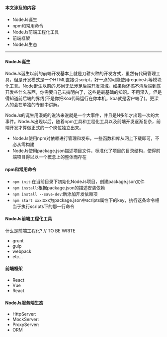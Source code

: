 #### 本文涉及的内容
* NodeJs诞生
* npm和常用命令
* NodeJs前端工程化工具
* 前端框架
* NodeJs生态


---

#### NodeJs诞生

NodeJs诞生以前的前端开发基本上就是刀耕火种的开发方式，虽然有代码管理工具，但是开发模式是一个HTML直接引script，好一点的可能使用requireJs等模块化工具。Node诞生以前的JS尚无法涉足后端开发领域。如果你还搞不清后端到底开发些什么东西，你需要自己去搞明白了，这些是最基础的知识。不用深入，但是得知道前后端的界线(不是你把Koa代码运行在你本机，koa就是客户端了)。更深入的会在单独的专题中讲解。

NodeJs的诞生用漫威的说法来说就是一个大事件，并且是N多年才出现一次的大事件。NodeJs出现以后，随着npm工具和工程化工具以及前端开发逐渐复杂，前端开发才算做正式的一个岗位独立出来。

* NodeJs使用npm对依赖进行管理和发布，一些函数和库从网上下载即可，不必从零构建
* NodeJs使用package.json描述项目文件，标准化了项目的目录结构，使得前端项目得以以一个概念上的整体而存在

#### npm和常用命令

* `npm init`:在当前目录下初始化NodeJs项目，创建package.json文件
* `npm install`:根据package.json的描述安装依赖
* `npm install --save-dev`:新添加开发依赖项
* `npm start xxx`:xxx为package.json中scripts属性下的key，执行这条命令相当于执行scripts下的那一行命令

#### NodeJs前端工程化工具

什么是前端工程化?
// TO BE WRITE

* grunt
* gulp
* webpack
* etc...


#### 前端框架

* React
* Vue
* React

#### NodeJs服务端生态
* HttpServer:
* MockServer:
* ProxyServer:
* ORM
